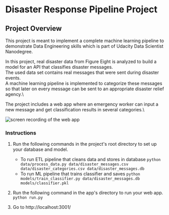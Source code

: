 # Disaster Response Pipeline Project

## Project Overview
This project is meant to implement a complete machine learning pipeline to demonstrate Data Engineering skills which is part of Udacity Data Scientist Nanodegree.

In this project, real disaster data from Figure Eight is analyzed to build a model for an API that classifies disaster messages.\
The used data set contains real messages that were sent during disaster events.\
A machine learning pipeline is implemented to categorize these messages so that later on every message can be sent to an appropriate disaster relief agency.\

The project includes a web app where an emergency worker can input a new message and get classification results in several categories.\

![screen recording of the web app](media/classifier_app.gif)



### Instructions
1. Run the following commands in the project's root directory to set up your database and model.

    - To run ETL pipeline that cleans data and stores in database
        `python data/process_data.py data/disaster_messages.csv data/disaster_categories.csv data/disaster_messages.db`
    - To run ML pipeline that trains classifier and saves
        `python models/train_classifier.py data/disaster_messages.db models/classifier.pkl`

2. Run the following command in the app's directory to run your web app.
    `python run.py`

3. Go to http://localhost:3001/


